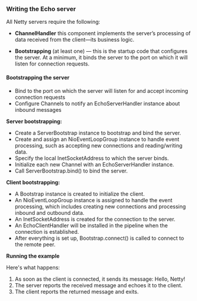 ### Writing the Echo server

All Netty servers require the following:

* **ChannelHandler** 
    this component implements the server’s processing of data received from the client—its business logic.

* **Bootstrapping** (at least one) — 
    this is the startup code that configures the server. 
    At a minimum, it binds the server to the port on which it will listen for connection requests.
    
   
#### Bootstrapping the server
    
* Bind to the port on which the server will listen for and accept incoming connection requests
* Configure Channels to notify an EchoServerHandler instance about inbound messages

**Server bootstrapping:**

* Create a ServerBootstrap instance to bootstrap and bind the server.
* Create and assign an NioEventLoopGroup instance to handle event processing, 
    such as accepting new connections and reading/writing data.
* Specify the local InetSocketAddress to which the server binds.
* Initialize each new Channel with an EchoServerHandler instance.
* Call ServerBootstrap.bind() to bind the server.
    
**Client bootstrapping:**   

* A Bootstrap instance is created to initialize the client.
* An NioEventLoopGroup instance is assigned to handle the event processing, 
    which includes creating new connections and processing inbound and outbound data.
* An InetSocketAddress is created for the connection to the server.
* An EchoClientHandler will be installed in the pipeline when the connection is established.
* After everything is set up, Bootstrap.connect() is called to connect to the remote peer.
    
**Running the example**
    
Here's what happens:

1. As soon as the client is connected, it sends its message: Hello, Netty!
2. The server reports the received message and echoes it to the client.
3. The client reports the returned message and exits.    
